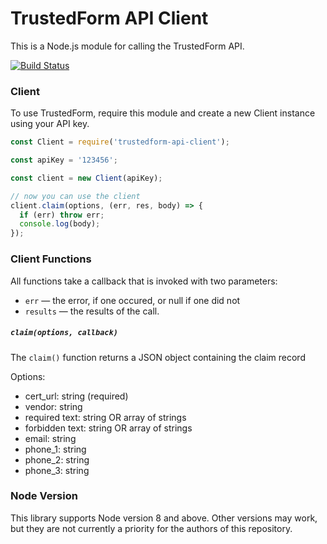 # TrustedForm API Client
This is a Node.js module for calling the TrustedForm API.

[![Build Status](https://travis-ci.com/activeprospect/trustedform-api-client.svg?branch=master)](https://travis-ci.org/activeprospect/trustedform-api-client)

### Client

To use TrustedForm, require this module and create a new Client instance using your API key.

```javascript
const Client = require('trustedform-api-client');

const apiKey = '123456';

const client = new Client(apiKey);

// now you can use the client
client.claim(options, (err, res, body) => {
  if (err) throw err;
  console.log(body);
});

```

### Client Functions

All functions take a callback that is invoked with two parameters:

* `err` &mdash; the error, if one occured, or null if one did not
* `results` &mdash; the results of the call.

##### `claim(options, callback)`

The `claim()` function returns a JSON object containing the claim record

Options:
  - cert_url: string (required)
  - vendor: string
  - required text:  string OR array of strings
  - forbidden text: string OR array of strings
  - email: string
  - phone_1: string
  - phone_2: string
  - phone_3: string

### Node Version
This library supports Node version 8 and above. Other versions may work, but they are not currently a priority for the authors of this repository. 